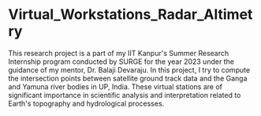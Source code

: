 # Virtual_Workstations_Radar_Altimetry
This research project is a part of my IIT Kanpur's Summer Research Internship program conducted by SURGE for the year 2023 under the guidance of my mentor, Dr. Balaji Devaraju. In this project, I try to compute the intersection points between satellite ground track data and the Ganga and Yamuna river bodies in UP, India. These virtual stations are of significant importance in scientific analysis and interpretation related to Earth's topography and hydrological processes.

